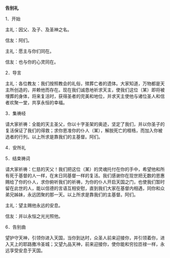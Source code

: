 **告别礼**

1．开始

主礼：因父、及子、及圣神之名。

信友：阿们。

主礼：愿主与你们同在。

信友：也与你的心灵同在。

2．导言

主礼：各位教友：我们按照教会的礼俗，殡葬亡者的遗体。大家知道，万物都是天主所创造的，并赖他而存在。现在我们诚恳地祈求天主，使我们这位（某）即将被埋葬的身体，将来复活时，获得圣者的完美和地位，并求天主使他与诸位圣人和信者欢聚一堂，共享永恒的幸福。

3．集祷经

请大家祈祷：全能的天主圣父，你以十字圣架的奥迹，坚定了我们，并以你圣子的复活保证了我们的得救；求你恩准你的仆人（某），解脱死亡的桎梏，而加入你被选者的行列。以上所求是靠我们的主基督。阿们。

4．安所礼

5．结束祷词

请大家祈祷：仁慈的天父！我们把这位（某）的灵魂托付在你的手中，希望他和所有死于基督的人一样，在末日同基督一样的复活。我们感谢你在现世把无数的恩惠赐给了你的仆人，求你俯听我们的祈祷，为你的仆人开启天国之门，也使我们暂时留在此世的人，能以信德的言语互相安慰，直到我们大家在基督内相遇，同你和众弟兄姊妹，永远团聚的那一天。以上所求是靠我们的主基督。阿们。

主礼：望主赐他永远的安息。

信友：并以永恒之光光照他。

6．告别曲

望护守天神，引领你进入天国，当你到达时，众圣人前来迎接你，并引领着你，进入天上的耶路撒冷圣城；又望九品天神，前来迎接你，使你能和穷拉匝禄一样，永远享受安息于天国。